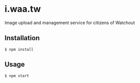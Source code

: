 # i.waa.tw
Image upload and management service for citizens of Watchout

## Installation
```
$ npm install
```

## Usage
``` 
$ npm start
```
